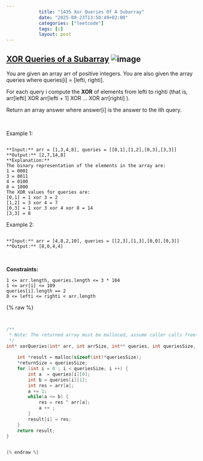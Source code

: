 ```yaml
---
            title: "1435 Xor Queries Of A Subarray"
            date: "2025-08-23T13:50:49+02:00"
            categories: ["leetcode"]
            tags: [c]
            layout: post
---
```

            
## [XOR Queries of a Subarray](https://leetcode.com/problems/xor-queries-of-a-subarray) ![image](https://img.shields.io/badge/Difficulty-Medium-orange)

You are given an array arr of positive integers. You are also given the array queries where queries[i] = [lefti, righti].

For each query i compute the **XOR** of elements from lefti to righti (that is, arr[lefti] XOR arr[lefti + 1] XOR ... XOR arr[righti] ).

Return an array answer where answer[i] is the answer to the ith query.

 

Example 1:

```

**Input:** arr = [1,3,4,8], queries = [[0,1],[1,2],[0,3],[3,3]]
**Output:** [2,7,14,8] 
**Explanation:** 
The binary representation of the elements in the array are:
1 = 0001 
3 = 0011 
4 = 0100 
8 = 1000 
The XOR values for queries are:
[0,1] = 1 xor 3 = 2 
[1,2] = 3 xor 4 = 7 
[0,3] = 1 xor 3 xor 4 xor 8 = 14 
[3,3] = 8

```

Example 2:

```

**Input:** arr = [4,8,2,10], queries = [[2,3],[1,3],[0,0],[0,3]]
**Output:** [8,0,4,4]

```

 

**Constraints:**

	1 <= arr.length, queries.length <= 3 * 104
	1 <= arr[i] <= 109
	queries[i].length == 2
	0 <= lefti <= righti < arr.length

{% raw %}


```c


/**
 * Note: The returned array must be malloced, assume caller calls free().
 */
int* xorQueries(int* arr, int arrSize, int** queries, int queriesSize, int* queriesColSize, int* returnSize) {
    
    int *result = malloc(sizeof(int)*queriesSize);
    *returnSize = queriesSize;
    for (int i = 0 ; i < queriesSize; i ++) {
        int a  = queries[i][0];
        int b = queries[i][1];
        int res = arr[a];
        a += 1;
        while(a <= b) {
            res = res ^ arr[a];
            a ++ ;
        }
        result[i] = res;
    }
    return result;
}


{% endraw %}
```
